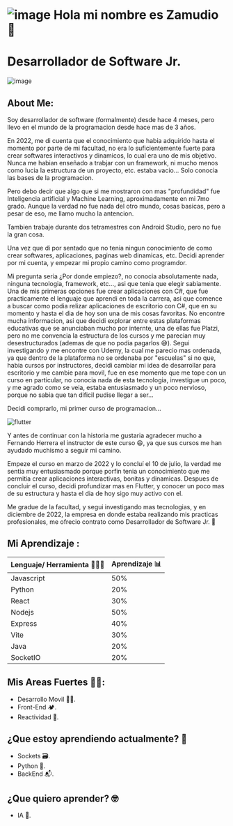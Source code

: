 # ![image](https://res.cloudinary.com/dxf0bjh73/image/upload/v1680825078/czqhuuevnwgs0tcb5ebb_poqxci.png) __Hola mi nombre es Zamudio 🥜__

# __Desarrollador de Software Jr.<br>__
![image](https://pbs.twimg.com/profile_banners/1215252397175361536/1680803916/1500x500)

## __About Me:<br>__

Soy desarrollador de software (formalmente) desde hace 4 meses, pero llevo en el mundo de la programacion desde hace mas de 3 años.

En 2022, me di cuenta que el conocimiento que habia adquirido hasta el momento por parte de mi facultad, no era lo suficientemente fuerte para crear softwares interactivos y dinamicos, lo cual era uno de mis objetivo. Nunca me habian enseñado a trabjar con un framework, ni mucho menos como lucia la estructura de un proyecto, etc. estaba vacio... Solo conocia las bases de la programacion.

Pero debo decir que algo que si me mostraron con mas "profundidad" fue Inteligencia artificial y Machine Learning, aproximadamente en mi 7mo grado. Aunque la verdad no fue nada del otro mundo, cosas basicas, pero a pesar de eso, me llamo mucho la antencion.

Tambien trabaje durante dos tetramestres con Android Studio, pero no fue la gran cosa.

Una vez que di por sentado que no tenia ningun conocimiento de como crear softwares, aplicaciones, paginas web dinamicas, etc. Decidi aprender por mi cuenta, y empezar mi propio camino como programdor.

Mi pregunta seria ¿Por donde empiezo?, no conocia absolutamente nada, ninguna tecnologia, framework, etc..., asi que tenia que elegir sabiamente. Una de mis primeras opciones fue crear aplicaciones con C#, que fue practicamente el lenguaje que aprendi en toda la carrera, asi que comence a buscar como podia relizar aplicaciones de escritorio con C#, que en su momento y hasta el dia de hoy son una de mis cosas favoritas. No encontre mucha informacion, asi que decidi explorar entre estas plataformas educativas que se anunciaban mucho por internte, una de ellas fue Platzi, pero no me convencia la estructura de los cursos y me parecian muy desestructurados (ademas de que no podia pagarlos 😅). Segui investigando y me encontre con Udemy, la cual me parecio mas ordenada, ya que dentro de la plataforma no se ordenaba por "escuelas" si no que, habia cursos por instructores, decidi cambiar mi idea de desarrollar para escritorio y me cambie para movil, fue en ese momento que me tope con un curso en particular, no conocia nada de esta tecnologia, investigue un poco, y me agrado como se veia, estaba entusiasmado y un poco nervioso, porque no sabia que tan dificil pudise llegar a ser...

Decidi comprarlo, mi primer curso de programacion...

![flutter](https://res.cloudinary.com/dxf0bjh73/image/upload/v1680879364/Captura_de_Pantalla_2023-04-07_a_la_s_8.52.01_ucbnvh.png)

Y antes de continuar con la historia me gustaria agradecer mucho a Fernando Herrera el instructor de este curso 😄, ya que sus cursos me han ayudado muchismo a seguir mi camino.

Empeze el curso en marzo de 2022 y lo concluí el 10 de julio, la verdad me sentia muy entusiasmado porque porfin tenia un conocimiento que me permitia crear aplicaciones interactivas, bonitas y dinamicas. Despues de concluir el curso, decidi profundizar mas en Flutter, y conocer un poco mas de su estructura y hasta el dia de hoy sigo muy activo con el.

Me gradue de la facultad, y segui investigando mas tecnologias, y en diciembre de 2022, la empresa en donde estaba realizando mis practicas profesionales, me ofrecio contrato como Desarrollador de Software Jr. 🥳

## Mi Aprendizaje :
<table>
		<thead>
			<tr>
				<th> Lenguaje/ Herramienta 🧑🏻‍💻</th>
        <th> Aprendizaje 📊 </th>
			</tr>
		</thead>
		<tbody>
      <tr>
				<td> Javascript </td>
        <td> 50% </td>
			</tr>
      <tr>
				<td> Python </td>
        <td> 20% </td>
			</tr>
			<tr>
				<td> React </td>
        <td> 30% </td>
			</tr>
			<tr>
				<td> Nodejs </td>
        <td> 50% </td>
			</tr>
      <tr>
				<td> Express </td>
        <td> 40% </td>
			</tr>
			<tr>
				<td> Vite </td>
        <td> 30% </td>
			</tr>
			<tr>
				<td> Java </td>
        <td> 20% </td>
			</tr>
      <tr>
				<td> SocketIO </td>
        <td> 20% </td>
			</tr>
		</tbody>
	</table>

## Mis Areas Fuertes 💪🏼:
- Desarrollo Movil 🤳🏻.
- Front-End 🏕.
- Reactividad 🚀.

## ¿Que estoy aprendiendo actualmente? 🧐
- Sockets 🗃.
- Python 🐍.
- BackEnd 📬.

## ¿Que quiero aprender? 🤓
- IA 🤖. 

